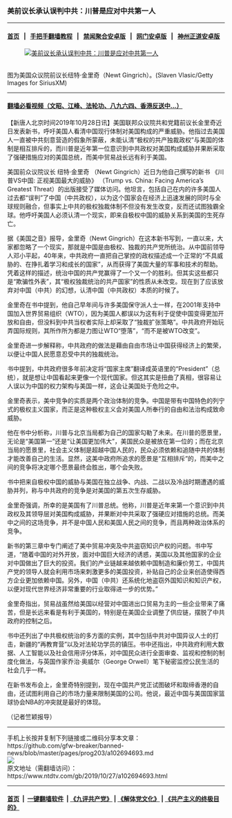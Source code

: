 ### 美前议长承认误判中共：川普是应对中共第一人
------------------------

#### [首页](https://github.com/gfw-breaker/banned-news/blob/master/README.md) &nbsp;&nbsp;|&nbsp;&nbsp; [手把手翻墙教程](https://github.com/gfw-breaker/guides/wiki) &nbsp;&nbsp;|&nbsp;&nbsp; [禁闻聚合安卓版](https://github.com/gfw-breaker/bn-android) &nbsp;&nbsp;|&nbsp;&nbsp; [网门安卓版](https://github.com/oGate2/oGate) &nbsp;&nbsp;|&nbsp;&nbsp; [神州正道安卓版](https://github.com/SzzdOgate/update) 



<div><div class="featured_image">
 <a href="https://i.ntdtv.com/assets/uploads/2019/10/GettyImages-1182768011.jpg" target="_blank">
  <figure>
   <img alt="美前议长承认误判中共：川普是应对中共第一人" src="https://i.ntdtv.com/assets/uploads/2019/10/GettyImages-1182768011-800x450.jpg"/>
  </figure><br/>
 </a>
 <span class="caption">
  图为美国众议院前议长纽特·金里奇（Newt Gingrich）。(Slaven Vlasic/Getty Images for SiriusXM)
 </span>
</div>
</div><hr/>

#### [翻墙必看视频（文昭、江峰、法轮功、八九六四、香港反送中...）](https://github.com/gfw-breaker/banned-news/blob/master/pages/links.md)

<div><div class="post_content" itemprop="articleBody">
 <p>
  【新唐人北京时间2019年10月28日讯】美国联邦众议院共和党籍前议长金里奇近日发表新书，呼吁美国人看清中国现行体制对美国构成的严重威胁。他指过去美国人一直被中共刻意营造的假象所蒙蔽，未能认清“极权的共产独裁政权”与美国的体制是相互排斥的，而川普是近年第一位意识到中共政权对美国构成威胁并果断采取了强硬措施应对的美国总统，而美中贸易战长远有利于美国。
 </p>
 <p>
  美国前众议院议长
  <ok href="https://www.ntdtv.com/gb/纽特·金里奇.htm">
   纽特·金里奇
  </ok>
  （Newt Gingrich）近日为他自己撰写的新书
  <ok href="https://www.ntdtv.com/gb/《川普vs中国-正视美国最大的威胁》.htm">
   《川普VS中国: 正视美国最大的威胁》
  </ok>
  （Trump vs. China: Facing America’s Greatest Threat）的出版接受了媒体访问。他坦言，包括自己在内的许多美国人过去都“误判”了中国（中共政权），以为这个国家会在经济上迅速发展的同时与全球规则融合，但事实上中共的极权独裁体制不但没有发生改变，反而还试图独霸全球。他呼吁美国人必须认清一个现实，即来自极权中国的威胁关系到美国的生死存亡。
 </p>
 <p>
  据《美国之音》报导，金里奇（Newt Gingrich）在这本新书写到，一直以来，大家都忽略了一个现实，那就是中国是由极权、独裁的共产党所统治。从中国前领导人邓小平起，40年来，中共政府一直把自己掌控的政权描述成一个正常的“不具威胁的、在挣扎着学习和成长的国家”，从而获得了美国大量的军事和技术的帮助。凭着这样的描述，统治中国的共产党赢得了一个又一个的胜利。但其实这些都只是“欺骗性外表”，其“极权独裁统治的共产国家”的性质从未改变。现在到了应该放弃对中国（中共）的幻想，认清中国（中共政权）本质的时候了。
 </p>
 <p>
  金里奇在书中提到，他自己早年间与许多美国保守派人士一样，在2001年支持中国加入世界贸易组织（WTO），因为美国人都误以为这有利于促使中国变得更加开放和自由，但没料到中共当权者实际上却采取了“独裁扩张策略”。中共政府开始玩弄国际规则，其所作所为都是力图让WTO“堕落”，“而不是被WTO改变”。
 </p>
 <p>
  金里奇进一步解释称，中共政府的做法是藉由自由市场让中国获得经济上的繁荣，以便让中国人民愿意忍受中共的独裁统治。
 </p>
 <p>
  书中提到，中共政府很多年前决定将“国家主席”翻译成英语里的“President”（总统），就是想让中国看起来更像一个现代国家。但这其实是扭曲了真相，很容易让人误以为中国的权力架构与美国一样，这会让美国处于危险之中。
 </p>
 <p>
  金里奇表示，美中竞争的实质是两个政治体制的竞争。中国是带有中国特色的列宁式的极权主义国家，而正是这种极权主义会对美国人所奉行的自由和法治构成致命威胁。
 </p>
 <p>
  他在书中分析称，川普与北京当局都为自己的国家勾勒了未来。在川普的愿景里，无论是“美国第一”还是“让美国更加伟大”，美国民众是被放在第一位的；而在北京当局的愿景里，社会主义体制是超越中国人民的，民众必须依赖和追随中共的体制才能改善自己的生活。显然，这美中政府所追求的愿景是“互相排斥”的，而美中之间的竞争将决定哪个愿景最终会胜出，哪个会失败。
 </p>
 <p>
  书中把来自极权中国的威胁与美国在独立战争、内战、二战以及冷战时期遭遇的威胁并列，称与中共政府的竞争是对美国的第五次生存威胁。
 </p>
 <p>
  金里奇强调，所幸的是美国有了川普总统。他称，川普是近年来第一个意识到中共政权及其领导层对美国构成威胁，并果断对中共采取了强硬应对措施的总统。而美中之间的这场竞争，并不是中国人民和美国人民之间的竞争，而且两种政治体系的竞争。
 </p>
 <p>
  新书的第三章中专门阐述了美中贸易冲突及中共盗窃知识产权的问题。书中写道，“随着中国的对外开放，面对中国巨大经济的诱惑，美国以及其他国家的企业对中国做出了巨大的投资。我们的产业链越来越依赖中国制造和廉价劳工，中国共产党的领导人就会利用市场来刺激更多的美国投资，补贴自己的企业来创造使得西方企业更加依赖中国。另外，中国（中共）还系统化地盗窃外国知识和知识产权，以便对现代世界经济非常重要的行业取得进一步的优势。”
 </p>
 <p>
  金里奇指出，贸易战虽然给美国以经营对中国进出口贸易为主的一些企业带来了痛苦，但是长远来看是有利于美国的，特别是在美国企业调整了供应链，摆脱了中共政府的控制之后。
 </p>
 <p>
  书中还列出了中共极权统治的多方面的实例，其中包括中共对中国异议人士的打击，新疆的“再教育营”以及对法轮功学员的镇压。书中还指出，中共政府利用大数据、人工智能以及社会信用评分体系，对中国民众进行全面审查、监视和控制的制度化做法，与英国作家乔治·奥威尔（George Orwell）笔下秘密监控公民生活的社会几乎一样。
 </p>
 <p>
  在新书发布会上，金里奇特别提到，现在中国共产党正试图破坏和取缔香港的自由，还试图利用自己的市场力量来限制美国的公司。他说，最近中国与美国国家篮球协会NBA的冲突就是最好的体现。
 </p>
 <p>
  （记者竺颖报导）
 </p>
 <div class="single_ad">
 </div>
</div>
</div>
<hr/>
手机上长按并复制下列链接或二维码分享本文章：<br/>
https://github.com/gfw-breaker/banned-news/blob/master/pages/prog203/a102694693.md <br/>
<a href='https://github.com/gfw-breaker/banned-news/blob/master/pages/prog203/a102694693.md'><img src='https://github.com/gfw-breaker/banned-news/blob/master/pages/prog203/a102694693.md.png'/></a> <br/>
原文地址（需翻墙访问）：https://www.ntdtv.com/gb/2019/10/27/a102694693.html


------------------------
#### [首页](https://github.com/gfw-breaker/banned-news/blob/master/README.md) &nbsp;|&nbsp; [一键翻墙软件](https://github.com/gfw-breaker/nogfw/blob/master/README.md) &nbsp;| [《九评共产党》](https://github.com/gfw-breaker/9ping.md/blob/master/README.md#九评之一评共产党是什么) | [《解体党文化》](https://github.com/gfw-breaker/jtdwh.md/blob/master/README.md) | [《共产主义的终极目的》](https://github.com/gfw-breaker/gczydzjmd.md/blob/master/README.md)


<img src='http://gfw-breaker.win/banned-news/pages/prog203/a102694693.md' width='0px' height='0px'/>